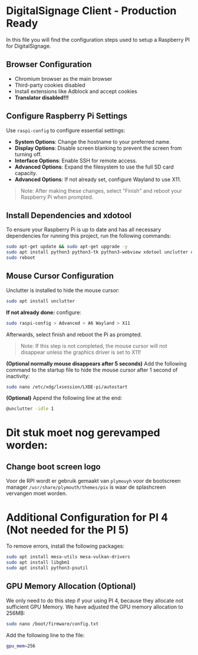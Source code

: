 
# DigitalSignage Client - Production Ready
In this file you will find the configuration steps used to setup a Raspberry PI for DigitalSignage.

## Browser Configuration
- Chromium browser as the main browser
- Third-party cookies disabled
- Install extensions like Adblock and accept cookies
- **Translator disabled!!!**

## Configure Raspberry Pi Settings
Use `raspi-config` to configure essential settings:
- **System Options**: Change the hostname to your preferred name.
- **Display Options**: Disable screen blanking to prevent the screen from turning off.
- **Interface Options**: Enable SSH for remote access.
- **Advanced Options**: Expand the filesystem to use the full SD card capacity.
- **Advanced Options**: If not already set, configure Wayland to use X11.

> Note: After making these changes, select "Finish" and reboot your Raspberry Pi when prompted.



## Install Dependencies and xdotool
To ensure your Raspberry Pi is up to date and has all necessary dependencies for running this project, run the following commands:
```bash
sudo apt-get update && sudo apt-get upgrade -y
sudo apt install python3 python3-tk python3-webview xdotool unclutter chromium-browser
sudo reboot
```



## Mouse Cursor Configuration
Unclutter is installed to hide the mouse cursor:
```bash
sudo apt install unclutter
```
**If not already done:** configure:
```bash
sudo raspi-config > Advanced > A6 Wayland > X11
```
Afterwards, select finish and reboot the Pi as prompted.

> Note: If this step is not completed, the mouse cursor will not disappear unless the graphics driver is set to X11!

**(Optional normally mouse disappears after 5 seconds)** Add the following command to the startup file to hide the mouse cursor after 1 second of inactivity:
```bash
sudo nano /etc/xdg/lxsession/LXDE-pi/autostart
```
**(Optional)** Append the following line at the end:
```bash
@unclutter -idle 1
```



# Dit stuk moet nog gerevamped worden:






## Change boot screen logo
Voor de RPI wordt er gebruik gemaakt van `plymouyh` voor de bootscreen manager
`/usr/share/plymouth/themes/pix` is waar de splashcreen vervangen moet worden.
















# Additional Configuration for PI 4 (Not needed for the PI 5)
To remove errors, install the following packages:
```bash
sudo apt install mesa-utils mesa-vulkan-drivers
sudo apt install libgbm1
sudo apt install python3-psutil
```

## GPU Memory Allocation (Optional)
We only need to do this step if your using PI 4, because they allocate not sufficient GPU Memory.
We have adjusted the GPU memory allocation to 256MB:
```bash
sudo nano /boot/firmware/config.txt
```
Add the following line to the file:
```bash
gpu_mem=256
```
